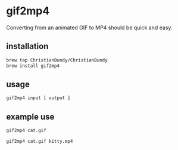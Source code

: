 # gif2mp4

Converting from an animated GIF to MP4 should be quick and easy.

## installation

```sh
brew tap ChristianBundy/ChristianBundy
brew install gif2mp4
```

## usage

```sh
gif2mp4 input [ output ]
```

## example use

```sh
gif2mp4 cat.gif
```

```
gif2mp4 cat.gif kitty.mp4
```

